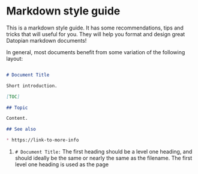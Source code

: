 # Markdown style guide  

 This is a markdown style guide. It has some recommendations, tips and tricks that will useful for you. They will help you format and design great Datopian markdown documents!


In general, most documents benefit from some variation of the following layout:

``` markdown

# Document Title

Short introduction.

[TOC]

## Topic

Content.

## See also

* https://link-to-more-info
``` 

1. `# Document Title:` The first heading should be a level one heading, and should ideally be the same or nearly the same as the filename. The first level one heading is used as the page <title>.

2. `author:` Optional. If you'd like to claim ownership of the document or if you are very proud of it, add yourself under the title. However, revision history generally suffices.

3. `Short introduction.` 1-3 sentences providing a high-level overview of the topic. Imagine yourself as a complete newbie, who landed on your "Extending Foo" doc and needs to know the most basic assumptions you take for granted. "What is Foo? Why would I extend it?"

4. `[TOC]:` if you use hosting that supports table of contents, such as Gitiles, put [TOC] after the short introduction. See [TOC] documentation below.

5. `## Topic:` The rest of your headings should start from level 2.

6. `## See also:` Put miscellaneous links at the bottom for the user who wants to know more or didn't find what she needed.


## Headings

### ATX-style headings

``` markdown
## Heading 2
```
Headings with **=** or **-** underlines can be annoying to maintain and don't fit with the rest of the heading syntax. The user has to ask: Does `---` mean H1 or H2?

Bad example: :-1: :x:

``` markdown
Paris - Is it the most romantic city in the world? 
---------
```
Good example: :+1: :white_check_mark:

``` markdown
Paris, Is it the most romantic city in the world? ? 
---------
```

### Add spacing to headings

Prefer spacing after # and newlines before and after:

Good example: :+1: :white_check_mark:

```  markdown
...text before.

# Heading 1

Text after...
```

Lack of spacing makes it a little harder to read in source:

Bad example: :-1: :x:

``` markdown
...text before.

# Heading 1
Text after... 
```

## Lists

### Use lazy numbering for long lists

Markdown is smart enough to let the resulting HTML render your numbered lists correctly. For longer lists that may change, especially long nested lists, use "lazy" numbering:

``` markdown
1.  Foo.
1.  Bar.
    1.  Foofoo.
    1.  Barbar.
1.  Baz.
```

However, if the list is small and you don't anticipate changing it, prefer fully numbered lists, because it's nicer to read in source:

``` markdown
1.  Foo.
2.  Bar.
3.  Baz.
```

### Nested list spacing

When nesting lists, use a 4 space indent for both numbered and bulleted lists:
 
``` markdown
1.  2 spaces after a numbered list.
    4 space indent for wrapped text.
2.  2 spaces again.

*   3 spaces after a bullet.
    4 space indent for wrapped text.
    1.  2 spaces after a numbered list.
        8 space indent for the wrapped text of a nested list.
    2.  Looks nice, doesn't it?
*   3 spaces after a bullet.
```

The following works, but it's very messy:

Bad example: :-1: :x:

``` markdown
* One space,
with no indent for wrapped text.
     1. Irregular nesting... DO NOT DO THIS.
```

Even when there's no nesting, using the 4 space indent makes layout consistent for wrapped text:

```  markdown
*   Foo,
    wrapped.

1.  2 spaces
    and 4 space indenting.
2.  2 spaces again.
```

However, when lists are small, not nested, and a single line, one space can suffice for both kinds of lists:

```  markdown
* Foo
* Bar
* Baz.

1. Foo.
2. Bar.
```

## Code

### Inline

Backticks (``) designate `inline code`, and will render all wrapped content literally. Use them for short code quotations and field names:

```  markdown
You'll want to run `really_cool_script.sh arg`.

Pay attention to the `foo_bar_whammy` field in that table.
```

Use inline code when referring to file types in an abstract sense, rather than a specific file:

```  markdown
Be sure to update your `README.md`!
```

Backticks are the most common approach for "escaping" Markdown metacharacters; in most situations where escaping would be needed, code font just makes sense anyway.

### Codeblocks

For code quotations longer than a single line, use a codeblock:

```  
```python
def Foo(self, bar):
  self.bar = bar```
```

#### Declare the language

It is best practice to explicitly declare the language, so that neither the syntax highlighter nor the text editor must guess.

#### Indented codeblocks are sometimes cleaner

Four-space indenting is also interpreted as a codeblock. These can look cleaner and be easier to read in source, but there is no way to specify the language. We encourage their use when writing many short snippets:

``` markdown
You'll need to run:

    bazel run :thing -- --foo

And then:

    bazel run :another_thing -- --bar

And again:

    bazel run :yet_again -- --baz
```

#### Escape newlines

Because most commandline snippets are intended to be copied and pasted directly into a terminal, it's best practice to escape any newlines. Use a single backslash at the end of the line:
``` 
```shell
bazel run :target -- --flag --foo=longlonglonglonglongvalue \
--bar=anotherlonglonglonglonglonglonglonglonglonglongvalue```
```

#### Nest codeblocks within lists

If you need a codeblock within a list, make sure to indent it so as to not break the list:

```
*   Bullet.

    ```c++
    int foo;
    ```

*   Next bullet.
```

You can also create a nested code block with 4 spaces. Simply indent 4 additional spaces from the list indentation:

``` 

*   Bullet.

        int foo;

*   Next bullet.
```

## Table of contents

Requires markdown.toc to be true.

Place ```[TOC]``` surrounded by blank lines to insert a generated table of contents extracted from the H1, H2, and H3 headers used within the document:

```  markdown
# Title

[TOC]

## Section 1

Blah blah...

## Section 2

Go on...
```

H1 headers are omitted from the table of contents if there is only one level one header present. This allows H1 to be used as the document title without creating an unnecessary entry in the table of contents.

Anchors are automatically extracted from the headers.
See [named anchors](https://gerrit.googlesource.com/gitiles/+/master/Documentation/markdown.md#Named-anchors).

## Tips and tricks

* The [CommonMark spec](https://spec.commonmark.org/0.20/#hard-line-breaks) decrees that two spaces at the end of a line should insert a `<br />` tag. However, many directories have a trailing whitespace presubmit check in place, and many IDEs will clean it up anyway. Avoid the need for a `<br />` altogether. Markdown creates **paragraph tags simply with newlines:** get used to that.

* Obey projects' character line limit wherever possible. Otherwise, wrap your text. Long URLs and tables are the usual suspects when breaking the rule. Headings can't be wrapped, but you better keep them short. Often, **inserting a newline before a long link** preserves readability while minimizing the overflow.

* Long links make source Markdown difficult to read and break the 80 character wrapping. Wherever possible, **shorten your links.** Markdown link syntax allows you to set a link title, just as HTML does. Write the sentence naturally, then go back and wrap the most appropriate phrase with the link. For example:

  ``` markdown
  See the [syntax guide](syntax_guide.md) for more info.
  Or, check out the [style guide](style_guide.md).
  ```

* Use images sparingly, and **prefer simple screenshots.** This guide is designed around the idea that plain text gets users down to the business of communication faster with less reader distraction and author procrastination. However, it's sometimes very helpful to show what you mean.

* **Prefer lists to tables.**  Any tables in your Markdown should be small. Complex, large tables are difficult to read in source and most importantly, a pain to modify later.

